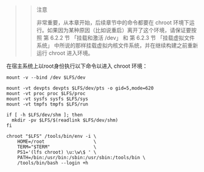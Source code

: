 >> 注意
>>
>> 非常重要，从本章开始，后续章节中的命令都要在 chroot 环境下运行。如果因为某种原因（比如说重启）离开了这个环境，请保证要按照 第 6.2.2 节 「挂载和激活 /dev」 和 第 6.2.3 节 「挂载虚拟文件系统」 中所说的那样挂载虚拟内核文件系统，并在继续构建之前重新运行 chroot 进入环境。

在宿主系统上以root身份执行以下命令以进入 chroot 环境：

```
mount -v --bind /dev $LFS/dev

mount -vt devpts devpts $LFS/dev/pts -o gid=5,mode=620
mount -vt proc proc $LFS/proc
mount -vt sysfs sysfs $LFS/sys
mount -vt tmpfs tmpfs $LFS/run

if [ -h $LFS/dev/shm ]; then
  mkdir -pv $LFS/$(readlink $LFS/dev/shm)
fi

chroot "$LFS" /tools/bin/env -i \
    HOME=/root                  \
    TERM="$TERM"                \
    PS1='(lfs chroot) \u:\w\$ ' \
    PATH=/bin:/usr/bin:/sbin:/usr/sbin:/tools/bin \
    /tools/bin/bash --login +h
```

